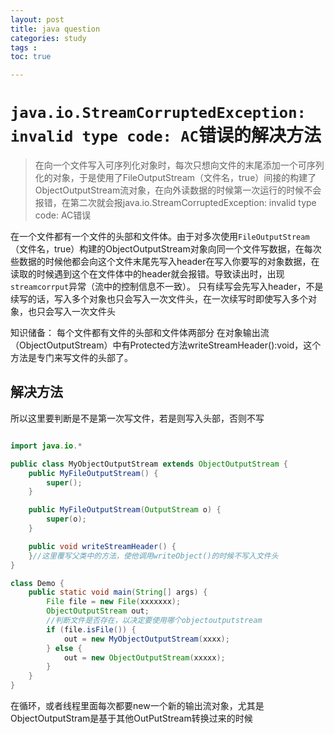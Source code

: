 ```yaml
---
layout: post
title: java question
categories: study
tags : 
toc: true

---
```


# `java.io.StreamCorruptedException: invalid type code: AC`错误的解决方法
>在向一个文件写入可序列化对象时，每次只想向文件的末尾添加一个可序列化的对象，于是使用了FileOutputStream（文件名，true）间接的构建了ObjectOutputStream流对象，在向外读数据的时候第一次运行的时候不会报错，在第二次就会报java.io.StreamCorruptedException: invalid type code: AC错误

在一个文件都有一个文件的头部和文件体。由于对多次使用`FileOutputStream`（文件名，true）构建的ObjectOutputStream对象向同一个文件写数据，在每次些数据的时候他都会向这个文件末尾先写入header在写入你要写的对象数据，在读取的时候遇到这个在文件体中的header就会报错。导致读出时，出现`streamcorrput`异常（流中的控制信息不一致）。 
只有续写会先写入header，不是续写的话，写入多个对象也只会写入一次文件头，在一次续写时即使写入多个对象，也只会写入一次文件头

知识储备： 
每个文件都有文件的头部和文件体两部分 
在对象输出流（ObjectOutputStream）中有Protected方法writeStreamHeader():void，这个方法是专门来写文件的头部了。

## 解决方法
所以这里要判断是不是第一次写文件，若是则写入头部，否则不写
```java

import java.io.*

public class MyObjectOutputStream extends ObjectOutputStream {
    public MyFileOutputStream() {
        super();
    }

    public MyFileOutputStream(OutputStream o) {
        super(o);
    }

    public void writeStreamHeader() {
    }//这里覆写父类中的方法，使他调用writeObject()的时候不写入文件头
}

class Demo {
    public static void main(String[] args) {
        File file = new File(xxxxxxx);
        ObjectOutputStream out;
        //判断文件是否存在，以决定要使用哪个objectoutputstream
        if (file.isFile()) {
            out = new MyObjectOutputStream(xxxx);
        } else {
            out = new ObjectOutputStream(xxxxx);
        }
    }
}
```
在循环，或者线程里面每次都要new一个新的输出流对象，尤其是ObjectOutputStram是基于其他OutPutStream转换过来的时候